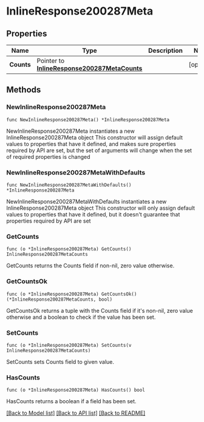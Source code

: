 # InlineResponse200287Meta

## Properties

Name | Type | Description | Notes
------------ | ------------- | ------------- | -------------
**Counts** | Pointer to [**InlineResponse200287MetaCounts**](InlineResponse200287MetaCounts.md) |  | [optional] 

## Methods

### NewInlineResponse200287Meta

`func NewInlineResponse200287Meta() *InlineResponse200287Meta`

NewInlineResponse200287Meta instantiates a new InlineResponse200287Meta object
This constructor will assign default values to properties that have it defined,
and makes sure properties required by API are set, but the set of arguments
will change when the set of required properties is changed

### NewInlineResponse200287MetaWithDefaults

`func NewInlineResponse200287MetaWithDefaults() *InlineResponse200287Meta`

NewInlineResponse200287MetaWithDefaults instantiates a new InlineResponse200287Meta object
This constructor will only assign default values to properties that have it defined,
but it doesn't guarantee that properties required by API are set

### GetCounts

`func (o *InlineResponse200287Meta) GetCounts() InlineResponse200287MetaCounts`

GetCounts returns the Counts field if non-nil, zero value otherwise.

### GetCountsOk

`func (o *InlineResponse200287Meta) GetCountsOk() (*InlineResponse200287MetaCounts, bool)`

GetCountsOk returns a tuple with the Counts field if it's non-nil, zero value otherwise
and a boolean to check if the value has been set.

### SetCounts

`func (o *InlineResponse200287Meta) SetCounts(v InlineResponse200287MetaCounts)`

SetCounts sets Counts field to given value.

### HasCounts

`func (o *InlineResponse200287Meta) HasCounts() bool`

HasCounts returns a boolean if a field has been set.


[[Back to Model list]](../README.md#documentation-for-models) [[Back to API list]](../README.md#documentation-for-api-endpoints) [[Back to README]](../README.md)


